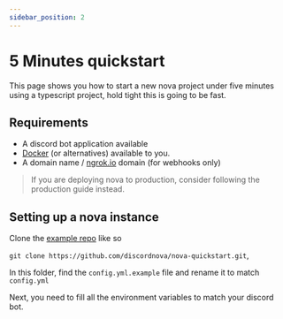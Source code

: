 ```yaml
---
sidebar_position: 2
---
```


# 5 Minutes quickstart

This page shows you how to start a new nova project
under five minutes using a typescript project,
hold tight this is going to be fast.

## Requirements

* A discord bot application available
* [Docker](https://docker.io/) (or alternatives) available to you.
* A domain name / [ngrok.io](https://ngrok.com/) domain (for webhooks only)

> If you are deploying nova to production, consider following the
> production guide instead.

## Setting up a nova instance

Clone the [example repo](https://github.com/discordnova/nova-quickstart.git) like so

`git clone https://github.com/discordnova/nova-quickstart.git`,

In this folder, find the `config.yml.example` file and rename it to match `config.yml`

Next, you need to fill all the environment variables to match your discord bot.
